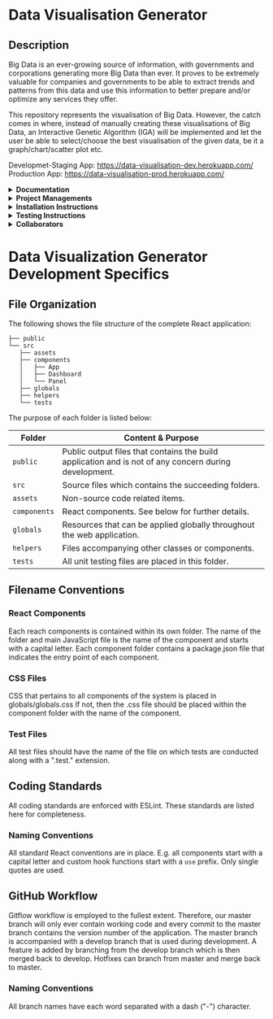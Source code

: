 # Data Visualisation Generator

## Description

Big Data is an ever-growing source of information, with governments and corporations generating more Big Data than ever.
It proves to be extremely valuable for companies and governments to be able to extract trends and patterns from this data and use this information to better prepare and/or optimize any services they offer.

This repository represents the visualisation of Big Data. However, the catch comes in where, instead of manually creating these visualisations of Big Data, an Interactive Genetic Algorithm (IGA) will be implemented and let the user be able to select/choose the best visualisation of the given data, be it a graph/chart/scatter plot etc.

Developmet-Staging App: https://data-visualisation-dev.herokuapp.com/ <br />
Production App: https://data-visualisation-prod.herokuapp.com/

<details>
  <summary><b>Documentation</b></summary> <br>
   <a href="#">SRS Document</a><br>
</details>

<details>
  <summary><b>Project Managements</b></summary> <br>
  <a href="https://github.com/COS301-SE-2020/Data-Visualisation#workspaces/data-visualization-5ed11ab3600f3c0e9851753e/board?repos=266792939">Project Management tool (Accessed via ZenHub) [ZenHub](https://i.imgur.com/Qqg8JhO.png)</a><br>
  
  [![An old rock in the desert](/assets/images/shiprock.jpg "Shiprock, New Mexico by Beau Rogers")](https://i.imgur.com/Qqg8JhO.png)

  
  
</details>

<details>
  <summary><b>Installation Instructions</b></summary> <br>
   The React-App that can be found in the <b>data-visualisation-app/</b> directory.<br/>
   The Node.js server that serves the React-App and can be found in the <b>root (/)</b> directory.<br/>
  <br/>
 
To install dependecies:
  1.  Install the Node.js server dependencies: <b>npm install</b>
  2.  Change directory to data-visualisation-app: <b>cd data-visualisation-app</b>
  3.  Install the React-App dependencies: <b>npm install</b>

To run the React-App:

1.  Change directory to data-visualisation-app: <b>cd data-visualisation-app</b>
2.  View the React-App in development mode with live reloading: <b>npm start</b>

To run the Node.js server:

1.  Build React-App into production mode, and start the Node.js server: <b>npm start</b>

</details>
  
<details>
  <summary><b>Testing Instructions</b></summary> <br>
  The React-App that can be found in the <b>data-visualisation-app/</b> directory.<br/>
  The Node.js server that serves the React-App and can be found in the <b>root (/)</b> directory.<br/>
<br/>

To test the React-App: (currently no tests for the react-app)

1.  Change directory to data-visualisation-app: <b>cd data-visualisation-app</b>
2.  View the React-App in development mode with live reloading: <b>npm test</b>

To test the Node.js server: (Currently no tests for the server)

1.  Build React-App into production mode, and start the Node.js server: <b>npm test</b>

</details>

<details>
  <summary><b>Collaborators</b></summary> <br>
  
> <b> Elna Pistorius</b>
* <a href="https://elnapistorius.github.io/my-website/index.html"> Individual github.io profile </a>
* <details>
   <summary><b>What I Did </b></summary>
   <br>
   </details>
> <b> Byron Tomkinson </b>
* <a href="https://byrongt12.github.io/profile/"> Individual github.io profile </a>
* <details>
   <summary><b>What I Did </b></summary>
   <br>
   </details>
> <b> Marco Lombaard </b>
* <a href="https://FlameReynard.github.io"> Individual github.io profile </a>
* <details>
   <summary><b>What I Did </b></summary>
   <br>
   </details>
> <b> Phillip Shulze </b>
* <a href="https://phillipstemmlar.github.io"> Individual github.io profile </a>
* <details>
   <summary><b>What I Did </b></summary>
   <br>
   </details>
> <b> Gian Uys </b>
 * <a href="https://mruys.github.io"> Individual github.io profile </a>
  * <details>
     <summary><b>What I Did </b></summary>
     <br>
</details>

</details>

# Data Visualization Generator Development Specifics


## File Organization

The following shows the file structure of the complete React application:

```
├── public
└── src
   ├── assets
   ├── components
   │   ├── App
   │   ├── Dashboard
   │   └── Panel
   ├── globals
   ├── helpers
   └── tests
```

The purpose of each folder is listed below:

| Folder       | Content & Purpose                                                                                     |
|--------------|-------------------------------------------------------------------------------------------------------|
| `public`     | Public output files that contains the build application and is not of any concern during development. |
| `src`        | Source files which contains the succeeding folders.                                                   |
| `assets`     | Non-source code related items.                                                                        |
| `components` | React components. See below for further details.                                                      |
| `globals`    | Resources that can be applied globally throughout the web application.                                |
| `helpers`    | Files accompanying other classes or components.                                                       |
| `tests`      | All unit testing files are placed in this folder.                                                     |


## Filename Conventions

### React Components

Each reach components is contained within its own folder. The name of the folder and main JavaScript file is the name of the component and starts with a capital letter. Each component folder contains a package.json file that indicates the entry point of each component.

### CSS Files

CSS that pertains to all components of the system is placed in globals/globals.css If not, then the .css file should be placed within the component folder with the name of the component.

### Test Files

All test files should have the name of the file on which tests are conducted along with a ".test." extension.

## Coding Standards

All coding standards are enforced with ESLint. These standards are listed here for completeness.

### Naming Conventions

All standard React conventions are in place. E.g. all components start with a capital letter and custom hook functions start with a `use` prefix.
Only single quotes are used.

## GitHub Workflow

Gitflow workflow is employed to the fullest extent. Therefore, our master branch will only ever contain working code and every commit to the master branch contains the version number of the application. The master branch is accompanied with a develop branch that is used during development. A feature is added by branching from the develop branch which is then merged back to develop. Hotfixes can branch from master and merge back to master.

### Naming Conventions

All branch names have each word separated with a dash ("-") character.

